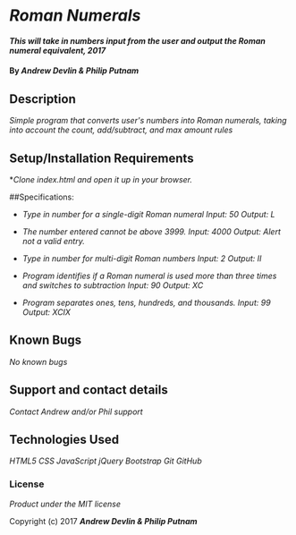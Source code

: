 # _Roman Numerals_

#### _This will take in numbers input from the user and output the Roman numeral equivalent, 2017_

#### By _**Andrew Devlin & Philip Putnam**_

## Description

_Simple program that converts user's numbers into Roman numerals, taking into account the count, add/subtract, and max amount rules_

## Setup/Installation Requirements

*_Clone index.html and open it up in your browser._


##Specifications:

* _Type in number for a single-digit Roman numeral
Input: 50
Output: L_

* _The number entered cannot be above 3999.
Input: 4000
Output: Alert not a valid entry._

* _Type in number for multi-digit Roman numbers
Input: 2
Output: II_

* _Program identifies if a Roman numeral is used more than three times and switches to subtraction
Input: 90
Output: XC_

* _Program separates ones, tens, hundreds, and thousands.
Input: 99
Output: XCIX_

## Known Bugs

_No known bugs_

## Support and contact details

_Contact Andrew and/or Phil support_

## Technologies Used

_HTML5_
_CSS_
_JavaScript_
_jQuery_
_Bootstrap_
_Git_
_GitHub_

### License

*Product under the MIT license*

Copyright (c) 2017 **_Andrew Devlin & Philip Putnam_**
